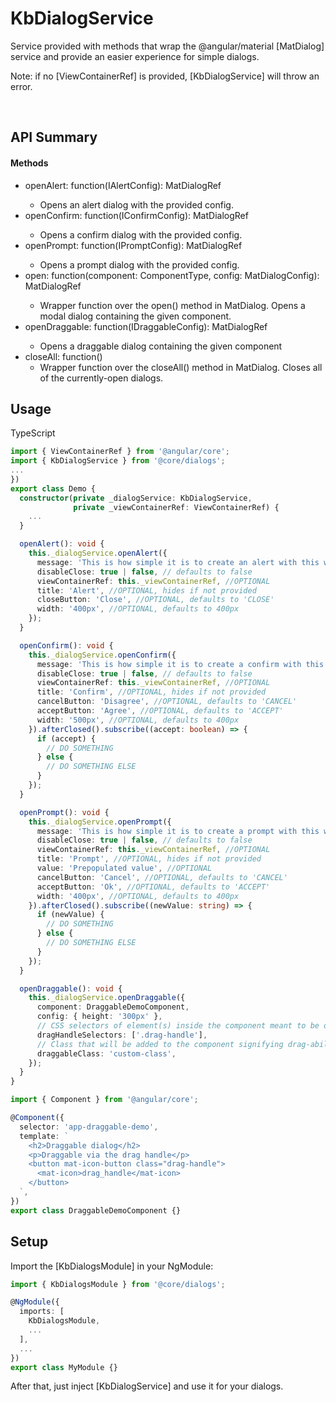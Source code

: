 # KbDialogService

Service provided with methods that wrap the @angular/material [MatDialog] service and provide an easier experience for simple dialogs.

Note: if no [ViewContainerRef] is provided, [KbDialogService] will throw an error.

<br/>

## API Summary

#### Methods

+ openAlert: function(IAlertConfig): MatDialogRef<KbAlertDialogComponent>
  + Opens an alert dialog with the provided config.
+ openConfirm: function(IConfirmConfig): MatDialogRef<KbConfirmDialogComponent>
  + Opens a confirm dialog with the provided config.
+ openPrompt: function(IPromptConfig): MatDialogRef<KbPromptDialogComponent>
  + Opens a prompt dialog with the provided config.
+ open: function<T>(component: ComponentType<T>, config: MatDialogConfig): MatDialogRef<T>
  + Wrapper function over the open() method in MatDialog. Opens a modal dialog containing the given component.
+ openDraggable: function<T>(IDraggableConfig<T>): MatDialogRef<T>
  + Opens a draggable dialog containing the given component
+ closeAll: function()
  + Wrapper function over the closeAll() method in MatDialog. Closes all of the currently-open dialogs.

## Usage

TypeScript

```typescript
import { ViewContainerRef } from '@angular/core';
import { KbDialogService } from '@core/dialogs';
...
})
export class Demo {
  constructor(private _dialogService: KbDialogService,
              private _viewContainerRef: ViewContainerRef) {
    ...
  }

  openAlert(): void {
    this._dialogService.openAlert({
      message: 'This is how simple it is to create an alert with this wrapper service.',
      disableClose: true | false, // defaults to false
      viewContainerRef: this._viewContainerRef, //OPTIONAL
      title: 'Alert', //OPTIONAL, hides if not provided
      closeButton: 'Close', //OPTIONAL, defaults to 'CLOSE'
      width: '400px', //OPTIONAL, defaults to 400px
    });
  }

  openConfirm(): void {
    this._dialogService.openConfirm({
      message: 'This is how simple it is to create a confirm with this wrapper service. Do you agree?',
      disableClose: true | false, // defaults to false
      viewContainerRef: this._viewContainerRef, //OPTIONAL
      title: 'Confirm', //OPTIONAL, hides if not provided
      cancelButton: 'Disagree', //OPTIONAL, defaults to 'CANCEL'
      acceptButton: 'Agree', //OPTIONAL, defaults to 'ACCEPT'
      width: '500px', //OPTIONAL, defaults to 400px
    }).afterClosed().subscribe((accept: boolean) => {
      if (accept) {
        // DO SOMETHING
      } else {
        // DO SOMETHING ELSE
      }
    });
  }

  openPrompt(): void {
    this._dialogService.openPrompt({
      message: 'This is how simple it is to create a prompt with this wrapper service. Prompt something.',
      disableClose: true | false, // defaults to false
      viewContainerRef: this._viewContainerRef, //OPTIONAL
      title: 'Prompt', //OPTIONAL, hides if not provided
      value: 'Prepopulated value', //OPTIONAL
      cancelButton: 'Cancel', //OPTIONAL, defaults to 'CANCEL'
      acceptButton: 'Ok', //OPTIONAL, defaults to 'ACCEPT'
      width: '400px', //OPTIONAL, defaults to 400px
    }).afterClosed().subscribe((newValue: string) => {
      if (newValue) {
        // DO SOMETHING
      } else {
        // DO SOMETHING ELSE
      }
    });
  }

  openDraggable(): void {
    this._dialogService.openDraggable({
      component: DraggableDemoComponent,
      config: { height: '300px' },
      // CSS selectors of element(s) inside the component meant to be drag handle(s)
      dragHandleSelectors: ['.drag-handle'],
      // Class that will be added to the component signifying drag-ability
      draggableClass: 'custom-class',
    });
  }
}
```

```typescript
import { Component } from '@angular/core';

@Component({
  selector: 'app-draggable-demo',
  template: `
    <h2>Draggable dialog</h2>
    <p>Draggable via the drag handle</p>
    <button mat-icon-button class="drag-handle">
      <mat-icon>drag_handle</mat-icon>
    </button>
  `,
})
export class DraggableDemoComponent {}
```

## Setup

Import the [KbDialogsModule] in your NgModule:

```typescript
import { KbDialogsModule } from '@core/dialogs';

@NgModule({
  imports: [
    KbDialogsModule,
    ...
  ],
  ...
})
export class MyModule {}
```
After that, just inject [KbDialogService] and use it for your dialogs.



